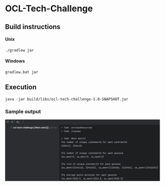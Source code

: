 # OCL-Tech-Challenge

## Build instructions
#### Unix
```shell
./gradlew jar
```

#### Windows
```batch
gradlew.bat jar
```

## Execution
```shell
java -jar build/libs/ocl-tech-challenge-1.0-SNAPSHOT.jar
```

### Sample output
![img.png](img.png)
